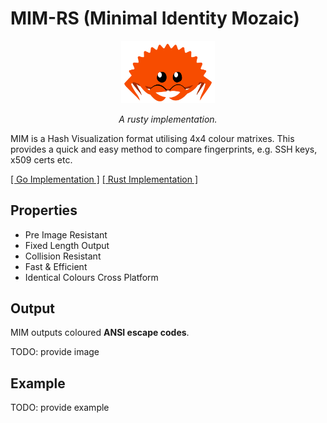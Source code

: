 # MIM-RS (Minimal Identity Mozaic)

<div align="center">
	<img width="150px" src=".github/rust.svg" />
	
*A rusty implementation.*
</div>


MIM is a Hash Visualization format utilising 4x4 colour matrixes. This provides a quick and easy method to compare fingerprints, e.g. SSH keys, x509 certs etc.

[\[ Go Implementation \]](https://github.com/go-compile/mim)
[\[ Rust Implementation \]](https://github.com/go-compile/mim-rs)

## Properties
- Pre Image Resistant
- Fixed Length Output
- Collision Resistant
- Fast & Efficient
- Identical Colours Cross Platform

## Output

MIM outputs coloured **ANSI escape codes**.

TODO: provide image

## Example

TODO: provide example